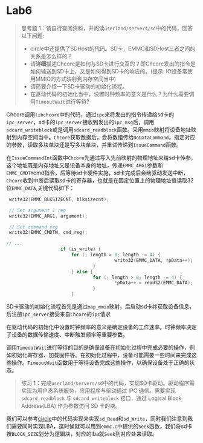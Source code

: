 # Lab6

> 思考题 1：请自行查阅资料，并阅读`userland/servers/sd`中的代码，回答以下问题:
>
> - circle中还提供了SDHost的代码。SD卡，EMMC和SDHost三者之间的关系是怎么样的？
> - 请**详细**描述Chcore是如何与SD卡进行交互的？即Chcore发出的指令是如何输送到SD卡上，又是如何得到SD卡的响应的。(提示: IO设备常使用MMIO的方式映射到内存空间当中)
> - 请简要介绍一下SD卡驱动的初始化流程。
> - 在驱动代码的初始化当中，设置时钟频率的意义是什么？为什么需要调用`TimeoutWait`进行等待?

Chcore调用`libchcore`中的代码，通过`ipc`来将发出的指令传递给sd卡的`ipc_server`，sd卡的`ipc_server`接收到发出的`ipc_msg`后，调用`sdcard_writeblock`或是调用`sdcard_readblock`函数。采用`mmio`映射将设备地址映射到内存空间当中。`Chcore`获取数据后，会将数组传给`DoDataCommand`，指定对应的参数，读取多块单块还是写多块单块，并重试传递到`IssueCommand`函数。

在`IssueCommandInt`函数中`Chcore`先通过写入先前映射的物理地址来给sd卡传参，这个地址既是内存地址又是设备本身的地址，传递`EMMC_ARG1`参数和`EMMC_CMDTM`cmd指令，后等待sd卡硬件实施，sd卡完成后会给驱动发送中断，`Chcore`收到中断后读取sd卡的寄存器，也就是在固定位置上的物理地址值读取32位`EMMC_DATA`,关键代码如下：

```c
 write32(EMMC_BLKSIZECNT, blksizecnt);

 // Set argument 1 reg
 write32(EMMC_ARG1, argument);

 // Set command reg
 write32(EMMC_CMDTM, cmd_reg);

// ...
					if (is_write) {
                        for (; length > 0; length -= 4) {
                                        write32(EMMC_DATA, *pData++);
                                }
                        } else {
                                for (; length > 0; length -= 4) {
                                        *pData++ = read32(EMMC_DATA);
                                }
                        }
```

SD卡驱动的初始化流程首先是通过`map_mmio`映射，后启动sd卡并获取设备信息，后注册`ipc_server`接受来自`Chcore`的`ipc`请求

在驱动代码的初始化中设置时钟频率的意义是确定设备的工作速率。时钟频率决定了设备的数据传输速度、中断触发频率等重要参数。

调用`TimeoutWait`进行等待的目的是确保设备在初始化过程中完成必要的操作，例如初始化寄存器、加载固件等。在初始化过程中，设备可能需要一些时间来完成这些操作。`TimeoutWait`函数用于等待设备完成这些操作，以确保设备处于正确的状态。

> 练习 1：完成`userland/servers/sd`中的代码，实现SD卡驱动。驱动程序需实现为用户态系统服务，应用程序与驱动通过 IPC 通信。需要实现 `sdcard_readblock` 与 `sdcard_writeblock` 接口，通过 Logical Block Address(LBA) 作为参数访问 SD 卡的块。

我们可以参考[circle](https://github.com/rsta2/circle/tree/master/addon/SDCard)中的代码实现来实现`sd_Read`和`sd_Write`，同时我们注意到我们需要同时实现LBA，这时候就可以用到`emmc.c`中提供的`Seek`函数，我们将sd卡按`BLOCK_SIZE`划分为逻辑块，对应的lba就`Seek`到对应处来读取。

